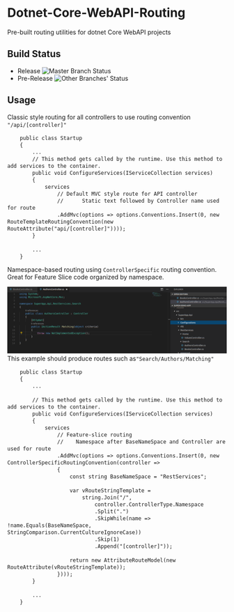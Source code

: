 # Dotnet-Core-WebAPI-Routing

Pre-built routing utilities for dotnet Core WebAPI projects


## Build Status

 + Release ![Master Branch Status](https://gabe.visualstudio.com/_apis/public/build/definitions/8119b92f-16d5-4ce2-9ade-814b75b0a4cb/6/badge)
 + Pre-Release ![Other Branches' Status](https://gabe.visualstudio.com/_apis/public/build/definitions/8119b92f-16d5-4ce2-9ade-814b75b0a4cb/7/badge)


## Usage

Classic style routing for all controllers to use routing convention `"/api/[controller]"`

```
    public class Startup
    {
        ...
        // This method gets called by the runtime. Use this method to add services to the container.
        public void ConfigureServices(IServiceCollection services)
        {
            services
                // Default MVC style route for API controller
                //      Static text followed by Controller name used for route
                .AddMvc(options => options.Conventions.Insert(0, new RouteTemplateRoutingConvention(new RouteAttribute("api/[controller]"))));
        }

        ...
    }
```

Namespace-based routing using `ControllerSpecific` routing convention. Great for Feature Slice code organized by namespace.

![Controllers In Feature-Slice Namespacess](./readme-files/controller-namespace-routing.png)
This example should produce routes such as`"Search/Authors/Matching"`

```
    public class Startup
    {
        ...

        // This method gets called by the runtime. Use this method to add services to the container.
        public void ConfigureServices(IServiceCollection services)
        {
            services
                // Feature-slice routing
                //    Namespace after BaseNameSpace and Controller are used for route
                .AddMvc(options => options.Conventions.Insert(0, new ControllerSpecificRoutingConvention(controller =>
                {
                    const string BaseNameSpace = "RestServices";

                    var vRouteStringTemplate =
                        string.Join("/", 
                            controller.ControllerType.Namespace
                            .Split(".")
                            .SkipWhile(name => !name.Equals(BaseNameSpace, StringComparison.CurrentCultureIgnoreCase))
                            .Skip(1)
                            .Append("[controller]"));

                    return new AttributeRouteModel(new RouteAttribute(vRouteStringTemplate));
                })));
        }

        ...
    }
```